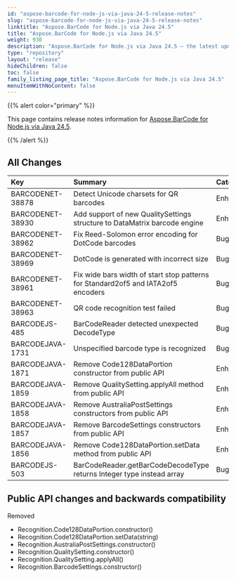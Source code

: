 ```yaml
---
id: "aspose-barcode-for-node-js-via-java-24-5-release-notes"
slug: "aspose-barcode-for-node-js-via-java-24-5-release-notes"
linktitle: "Aspose.BarCode for Node.js via Java 24.5"
title: "Aspose.BarCode for Node.js via Java 24.5"
weight: 930
description: "Aspose.BarCode for Node.js via Java 24.5 – the latest updates and fixes."
type: "repository"
layout: "release"
hideChildren: false
toc: false
family_listing_page_title: "Aspose.BarCode for Node.js via Java 24.5"
menuItemWithNoContent: false
---
```


{{% alert color="primary" %}} 

This page contains release notes information for [Aspose.BarCode for Node.js via Java 24.5](https://releases.aspose.com/barcode/nodejs/new-releases/aspose.barcode-for-node.js-via-java-24.5/).

{{% /alert %}} 
## **All Changes**

| **Key**          | **Summary**                                                                       | **Category** |
|:-----------------|:----------------------------------------------------------------------------------|:-------------|
| BARCODENET-38878 | Detect Unicode charsets for QR barcodes                                           | Enhancement  |
| BARCODENET-38930 | Add support of new QualitySettings structure to DataMatrix barcode engine         | Enhancement  |
| BARCODENET-38962 | Fix Reed-Solomon error encoding for DotCode barcodes                              | Bug          |
| BARCODENET-38969 | DotCode is generated with incorrect size                                          | Bug          |
| BARCODENET-38961 | Fix wide bars width of start stop patterns for Standard2of5 and IATA2of5 encoders | Bug          |
| BARCODENET-38963 | QR code recognition test failed                                                   | Bug          |
| BARCODEJS-485    | BarCodeReader detected unexpected DecodeType                                      | Bug          |
| BARCODEJAVA-1731 | Unspecified barcode type is recognized                                            | Bug          |
| BARCODEJAVA-1871 | Remove Code128DataPortion constructor from public API                             | Enhancement  |
| BARCODEJAVA-1859 | Remove QualitySetting.applyAll method from public API                             | Enhancement  |
| BARCODEJAVA-1858 | Remove AustraliaPostSettings constructors from public API                         | Enhancement  |
| BARCODEJAVA-1857 | Remove BarcodeSettings constructors from public API                               | Enhancement  |
| BARCODEJAVA-1856 | Remove Code128DataPortion.setData method from public API                          | Enhancement  |
| BARCODEJS-503    | BarCodeReader.getBarCodeDecodeType returns Integer type instead array             | Bug          |

## Public API changes and backwards compatibility

Removed
- Recognition.Code128DataPortion.constructor()
- Recognition.Code128DataPortion.setData(string)
- Recognition.AustraliaPostSettings.constructor()
- Recognition.QualitySetting.constructor()
- Recognition.QualitySetting.applyAll()
- Recognition.BarcodeSettings.constructor()

